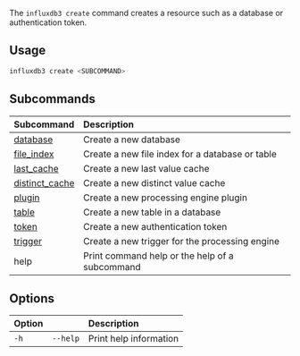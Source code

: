 
The `influxdb3 create` command creates a resource such as a database or
authentication token.

## Usage

<!--pytest.mark.skip-->

```bash
influxdb3 create <SUBCOMMAND>
```

## Subcommands

| Subcommand                                                                             | Description                                     |
| :------------------------------------------------------------------------------------- | :---------------------------------------------- |
| [database](/influxdb3/enterprise/reference/cli/influxdb3/create/database/)             | Create a new database                           |
| [file_index](/influxdb3/enterprise/reference/cli/influxdb3/create/file_index/)         | Create a new file index for a database or table |
| [last_cache](/influxdb3/enterprise/reference/cli/influxdb3/create/last_cache/)         | Create a new last value cache                   |
| [distinct_cache](/influxdb3/enterprise/reference/cli/influxdb3/create/distinct_cache/) | Create a new distinct value cache               |
| [plugin](/influxdb3/enterprise/reference/cli/influxdb3/create/plugin/)                 | Create a new processing engine plugin           |
| [table](/influxdb3/enterprise/reference/cli/influxdb3/create/table/)                   | Create a new table in a database                |
| [token](/influxdb3/enterprise/reference/cli/influxdb3/create/token/)                   | Create a new authentication token               |
| [trigger](/influxdb3/enterprise/reference/cli/influxdb3/create/trigger/)               | Create a new trigger for the processing engine  |
| help                                                                                   | Print command help or the help of a subcommand  |

## Options

| Option |          | Description            |
| :----- | :------- | :--------------------- |
| `-h`   | `--help` | Print help information |
